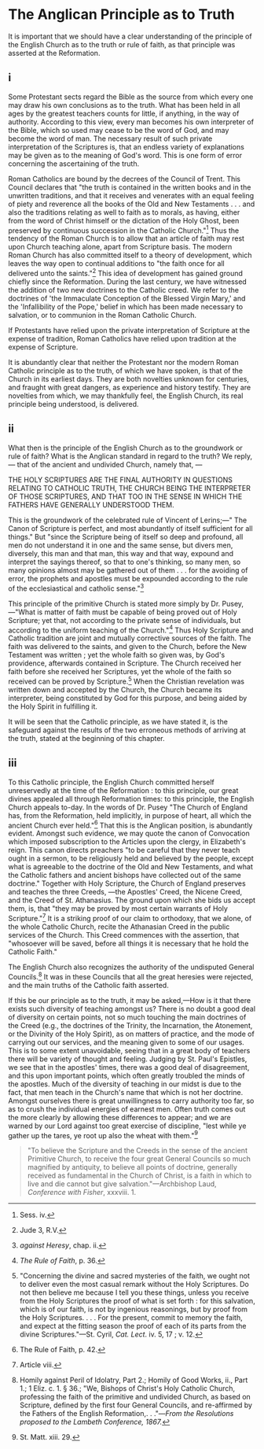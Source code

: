 # The Anglican Principle as to Truth

It is important that we should have a clear understanding of the principle of the English Church as to the truth or rule of faith, as that principle was asserted at the Reformation.

## i

Some Protestant sects regard the Bible as the source from which every one may draw his own conclusions as to the truth. What has been held in all ages by the greatest teachers counts for little, if anything, in the way of authority. According to this view, every man becomes his own interpreter of the Bible, which so used may cease to be the word of God, and may become the word of man. The necessary result of such private interpretation of the Scriptures is, that an endless variety of explanations may be given as to the meaning of God's word. This is one form of error concerning the ascertaining of the truth.

Roman Catholics are bound by the decrees of the Council of Trent. This Council declares that "the truth is contained in the written books and in the unwritten traditions, and that it receives and venerates with an equal feeling of piety and reverence all the books of the Old and New Testaments . . . and also the traditions relating as well to faith as to morals, as having, either from the word of Christ himself or the dictation of the Holy Ghost, been preserved by continuous succession in the Catholic Church."[^1] Thus the tendency of the Roman Church is to allow that an article of faith may rest upon Church teaching alone, apart from Scripture basis. The modern Roman Church has also committed itself to a theory of development, which leaves the way open to continual additions to "the faith once for all delivered unto the saints."[^2] This idea of development has gained ground chiefly since the Reformation. During the last century, we have witnessed the addition of two new doctrines to the Catholic creed. We refer to the doctrines of 'the Immaculate Conception of the Blessed Virgin Mary,' and the 'Infallibility of the Pope,' belief in which has been made necessary to salvation, or to communion in the Roman Catholic Church.

If Protestants have relied upon the private interpretation of Scripture at the expense of tradition, Roman Catholics have relied upon tradition at the expense of Scripture.

It is abundantly clear that neither the Protestant nor the modern Roman Catholic principle as to the truth, of which we have spoken, is that of the Church in its earliest days. They are both novelties unknown for centuries, and fraught with great dangers, as experience and history testify. They are novelties from which, we may thankfully feel, the English Church, its real principle being understood, is delivered.

## ii

What then is the principle of the English Church as to the groundwork or rule of faith? What is the Anglican standard in regard to the truth? We reply, — that of the ancient and undivided Church, namely that, —

THE HOLY SCRIPTURES ARE THE FINAL AUTHORITY IN QUESTIONS RELATING TO CATHOLIC TRUTH, THE CHURCH BEING THE INTERPRETER OF THOSE SCRIPTURES, AND THAT TOO IN THE SENSE IN WHICH THE FATHERS HAVE GENERALLY UNDERSTOOD THEM.

This is the groundwork of the celebrated rule of Vincent of Lerins;—" The Canon of Scripture is perfect, and most abundantly of itself sufficient for all things." But "since the Scripture being of itself so deep and profound, all men do not understand it in one and the same sense, but divers men, diversely, this man and that man, this way and that way, expound and interpret the sayings thereof, so that to one's thinking, so many men, so many opinions almost may be gathered out of them . . . for the avoiding of error, the prophets and apostles must be expounded according to the rule of the ecclesiastical and catholic sense."[^3]

This principle of the primitive Church is stated more simply by Dr. Pusey,—"What is matter of faith must be capable of being proved out of Holy Scripture; yet that, not according to the private sense of individuals, but according to the uniform teaching of the Church."[^4] Thus Holy Scripture and Catholic tradition are joint and mutually corrective sources of the faith. The faith was delivered to the saints, and given to the Church, before the New Testament was written ; yet the whole faith so given was, by God's providence, afterwards contained in Scripture. The Church received her faith before she received her Scriptures, yet the whole of the faith so received can be proved by Scripture.[^5] When the Christian revelation was written down and accepted by the Church, the Church became its interpreter, being constituted by God for this purpose, and being aided by the Holy Spirit in fulfilling it.

It will be seen that the Catholic principle, as we have stated it, is the safeguard against the results of the two erroneous methods of arriving at the truth, stated at the beginning of this chapter.

## iii

To this Catholic principle, the English Church committed herself unreservedly at the time of the Reformation : to this principle, our great divines appealed all through Reformation times: to this principle, the English Church appeals to-day. In the words of Dr. Pusey "The Church of England has, from the Reformation, held implicitly, in purpose of heart, all which the ancient Church ever held."[^6] That this is the Anglican position, is abundantly evident. Amongst such evidence, we may quote the canon of Convocation which imposed subscription to the Articles upon the clergy, in Elizabeth's reign. This canon directs preachers "to be careful that they never teach ought in a sermon, to be religiously held and believed by the people, except what is agreeable to the doctrine of the Old and New Testaments, and what the Catholic fathers and ancient bishops have collected out of the same doctrine." Together with Holy Scripture, the Church of England preserves and teaches the three Creeds, —the Apostles' Creed, the Nicene Creed, and the Creed of St. Athanasius. The ground upon which she bids us accept them, is, that "they may be proved by most certain warrants of Holy Scripture."[^7] It is a striking proof of our claim to orthodoxy, that we alone, of the whole Catholic Church, recite the Athanasian Creed in the public services of the Church. This Creed commences with the assertion, that "whosoever will be saved, before all things it is necessary that he hold the Catholic Faith."

The English Church also recognizes the authority of the undisputed General Councils.[^8] It was in these Councils that all the great heresies were rejected, and the main truths of the Catholic faith asserted.

If this be our principle as to the truth, it may be asked,—How is it that there exists such diversity of teaching amongst us? There is no doubt a good deal of diversity on certain points, not so much touching the main doctrines of the Creed (e.g., the doctrines of the Trinity, the Incarnation, the Atonement, or the Divinity of the Holy Spirit), as on matters of practice, and the mode of carrying out our services, and the meaning given to some of our usages. This is to some extent unavoidable, seeing that in a great body of teachers there will be variety of thought and feeling. Judging by St. Paul's Epistles, we see that in the apostles' times, there was a good deal of disagreement, and this upon important points, which often greatly troubled the minds of the apostles. Much of the diversity of teaching in our midst is due to the fact, that men teach in the Church's name that which is not her doctrine. Amongst ourselves there is great unwillingness to carry authority too far, so as to crush the individual energies of earnest men. Often truth comes out the more clearly by allowing these differences to appear; and we are warned by our Lord against too great exercise of discipline, "lest while ye gather up the tares, ye root up also the wheat with them."[^9]

> "To believe the Scripture and the Creeds in the sense of the ancient Primitive Church, to receive the four great General Councils so much magnified by antiquity, to believe all points of doctrine, generally received as fundamental in the Church of Christ, is a faith in which to live and die cannot but give salvation."—Archbishop Laud, *Conference with Fisher*, xxxviii. 1.

[^1]: Sess. iv.

[^2]: Jude 3, R.V.

[^3]: *against Heresy*, chap. ii.

[^4]: *The Rule of Faith*, p. 36.

[^5]: "Concerning the divine and sacred mysteries of the faith, we ought not to deliver even the most casual remark without the Holy Scriptures. Do not then believe me because I tell you these things, unless you receive from the Holy Scriptures the proof of what is set forth : for this salvation, which is of our faith, is not by ingenious reasonings, but by proof from the Holy Scriptures. . . . For the present, commit to memory the faith, and expect at the fitting season the proof of each of its parts from the divine Scriptures."—St. Cyril, *Cat. Lect*. iv. 5, 17 ; v. 12.

[^6]: The Rule of Faith, p. 42.

[^7]: Article viii.

[^8]: Homily against Peril of Idolatry, Part 2.; Homily of Good Works, ii., Part 1.; 1 Eliz. c. 1. § 36.; "We, Bishops of Christ's Holy Catholic Church, professing the faith of the primitive and undivided Church, as based on Scripture, defined by the first four General Councils, and re-affirmed by the Fathers of the English Reformation,. . ."—*From the Resolutions proposed to the Lambeth Conference, 1867.*

[^9]: St. Matt. xiii. 29.

